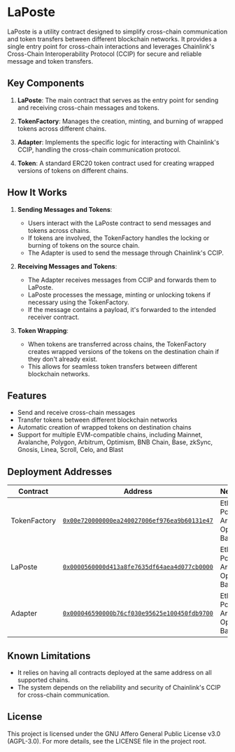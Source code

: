 # LaPoste

LaPoste is a utility contract designed to simplify cross-chain communication and token transfers between different blockchain networks. It provides a single entry point for cross-chain interactions and leverages Chainlink's Cross-Chain Interoperability Protocol (CCIP) for secure and reliable message and token transfers.

## Key Components

1. **LaPoste**: The main contract that serves as the entry point for sending and receiving cross-chain messages and tokens.

2. **TokenFactory**: Manages the creation, minting, and burning of wrapped tokens across different chains.

3. **Adapter**: Implements the specific logic for interacting with Chainlink's CCIP, handling the cross-chain communication protocol.

4. **Token**: A standard ERC20 token contract used for creating wrapped versions of tokens on different chains.

## How It Works

1. **Sending Messages and Tokens**:
   - Users interact with the LaPoste contract to send messages and tokens across chains.
   - If tokens are involved, the TokenFactory handles the locking or burning of tokens on the source chain.
   - The Adapter is used to send the message through Chainlink's CCIP.

2. **Receiving Messages and Tokens**:
   - The Adapter receives messages from CCIP and forwards them to LaPoste.
   - LaPoste processes the message, minting or unlocking tokens if necessary using the TokenFactory.
   - If the message contains a payload, it's forwarded to the intended receiver contract.

3. **Token Wrapping**:
   - When tokens are transferred across chains, the TokenFactory creates wrapped versions of the tokens on the destination chain if they don't already exist.
   - This allows for seamless token transfers between different blockchain networks.

## Features

- Send and receive cross-chain messages
- Transfer tokens between different blockchain networks
- Automatic creation of wrapped tokens on destination chains
- Support for multiple EVM-compatible chains, including Mainnet, Avalanche, Polygon, Arbitrum, Optimism, BNB Chain, Base, zkSync, Gnosis, Linea, Scroll, Celo, and Blast

## Deployment Addresses

| Contract | Address | Networks |
|----------|---------|----------|
| TokenFactory | [`0x00e720000000ea240027006ef976ea9b60131e47`](https://etherscan.io/address/0x00e720000000ea240027006ef976ea9b60131e47) | Ethereum, Polygon, Arbitrum, Optimism, Base |
| LaPoste | [`0x0000560000d413a8fe7635df64aea4d077cb0000`](https://etherscan.io/address/0x0000560000d413a8fe7635df64aea4d077cb0000) | Ethereum, Polygon, Arbitrum, Optimism, Base |
| Adapter | [`0x000046590000b76cf030e95625e100450fdb9700`](https://etherscan.io/address/0x000046590000b76cf030e95625e100450fdb9700) | Ethereum, Polygon, Arbitrum, Optimism, Base |

## Known Limitations

- It relies on having all contracts deployed at the same address on all supported chains.
- The system depends on the reliability and security of Chainlink's CCIP for cross-chain communication.

## License

This project is licensed under the GNU Affero General Public License v3.0 (AGPL-3.0). For more details, see the LICENSE file in the project root.

